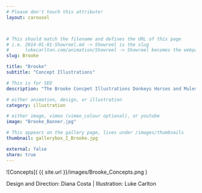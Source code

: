 ```yaml
---
# Please don't touch this attribute!
layout: carousel



# This should match the filename and defines the URL of this page
# i.e. 2014-01-01-Showreel.md -> Showreel is the slug
#      lukecarlton.com/animation/Showreel -> Showreel becomes the webpath
slug: Brooke

title: "Brooke"
subtitle: "Concept Illustrations"

# This is for SEO
description: "The Brooke Concpet Illustrations Donkeys Horses and Mules"

# either animation, design, or illustration
category: illustration

# either image, vimeo (vimeo_colour optional), or youtube
image: "Brooke_Banner.jpg"

# This appears on the gallery page, lives under /images/thumbnails
thumbnail: gallerybox_I_Brooke.jpg

external: false
share: true
---
```


![Concepts]( {{ site.url }}/images/Brooke_Concepts.png )

Design and Direction: Diana Costa  |  Illustration: Luke Carlton